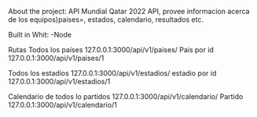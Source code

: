 About the project:
API Mundial Qatar 2022 API, provee informacion acerca de los equipos)paises=, estados, calendario, resultados etc.


Built in Whit:
-Node


Rutas
Todos los países
127.0.0.1:3000/api/v1/paises/
Pais por id
127.0.0.1:3000/api/v1/paises/1

Todos los estadios
127.0.0.1:3000/api/v1/estadios/
estadio por id
127.0.0.1:3000/api/v1/estadios/1

Calendario de todos lo partidos
127.0.0.1:3000/api/v1/calendario/
Partido
127.0.0.1:3000/api/v1/calendario/1



